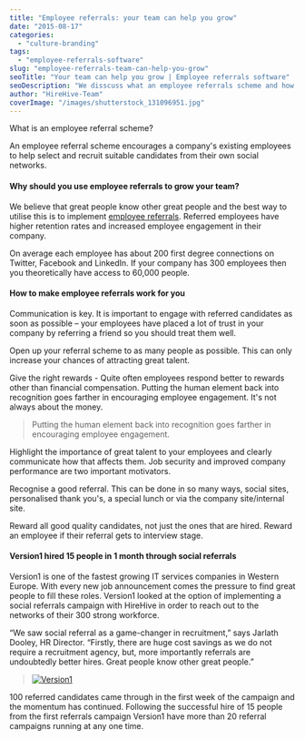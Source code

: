```yaml
---
title: "Employee referrals: your team can help you grow"
date: "2015-08-17"
categories:
  - "culture-branding"
tags:
  - "employee-referrals-software"
slug: "employee-referrals-team-can-help-you-grow"
seoTitle: "Your team can help you grow | Employee referrals software"
seoDescription: "We disscuss what an employee referrals scheme and how it encourages a company's existing employees to help select and recruit suitable candidates."
author: "HireHive-Team"
coverImage: "/images/shutterstock_131096951.jpg"
---
```


What is an employee referral scheme?

An employee referral scheme encourages a company's existing employees to help select and recruit suitable candidates from their own social networks.

#### Why should you use employee referrals to grow your team?

We believe that great people know other great people and the best way to utilise this is to implement [employee referrals](https://hirehive.com/recruiting-features/boost-track-employee-referrals/). Referred employees have higher retention rates and increased employee engagement in their company.

On average each employee has about 200 first degree connections on Twitter, Facebook and LinkedIn. If your company has 300 employees then you theoretically have access to 60,000 people.

#### How to make employee referrals work for you

Communication is key. It is important to engage with referred candidates as soon as possible – your employees have placed a lot of trust in your company by referring a friend so you should treat them well.

Open up your referral scheme to as many people as possible. This can only increase your chances of attracting great talent.

Give the right rewards - Quite often employees respond better to rewards other than financial compensation. Putting the human element back into recognition goes farther in encouraging employee engagement. It's not always about the money.

> Putting the human element back into recognition goes farther in encouraging employee engagement.

Highlight the importance of great talent to your employees and clearly communicate how that affects them. Job security and improved company performance are two important motivators.

Recognise a good referral. This can be done in so many ways, social sites, personalised thank you's, a special lunch or via the company site/internal site.

Reward all good quality candidates, not just the ones that are hired. Reward an employee if their referral gets to interview stage.

#### Version1 hired 15 people in 1 month through social referrals

Version1 is one of the fastest growing IT services companies in Western Europe. With every new job announcement comes the pressure to find great people to fill these roles. Version1 looked at the option of implementing a social referrals campaign with HireHive in order to reach out to the networks of their 300 strong workforce.

“We saw social referral as a game-changer in recruitment,” says Jarlath Dooley, HR Director. “Firstly, there are huge cost savings as we do not require a recruitment agency, but, more importantly referrals are undoubtedly better hires. Great people know other great people.”

> [![Version1](/images/Version1-0414.jpg)](http://hirehive.io/wp-content/uploads/sites/1/2015/07/Version1-0414.jpg)

100 referred candidates came through in the first week of the campaign and the momentum has continued. Following the successful hire of 15 people from the first referrals campaign Version1 have more than 20 referral campaigns running at any one time.
